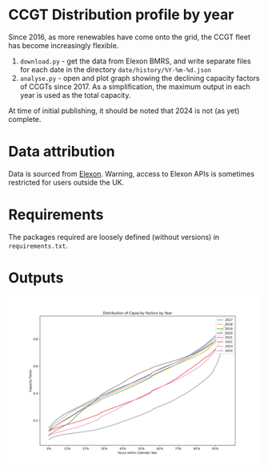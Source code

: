 # CCGT Distribution profile by year

Since 2016, as more renewables have come onto the grid, the CCGT fleet has become increasingly flexible.

1. `download.py` - get the data from Elexon BMRS, and write separate files for each date in the directory `date/history/%Y-%m-%d.json`
2. `analyse.py` - open and plot graph showing the declining capacity factors of CCGTs since 2017. As a simplification, the maximum output in each year is used as the total capacity. 

At time of initial publishing, it should be noted that 2024 is not (as yet) complete.

# Data attribution
Data is sourced from [Elexon](https://bmrs.elexon.co.uk/). Warning, access to Elexon APIs is sometimes restricted for users outside the UK.

# Requirements
The packages required are loosely defined (without versions) in `requirements.txt`. 

# Outputs 

![Capacity Factors Distribution](capacity_factors_distribution_linkedin.png)